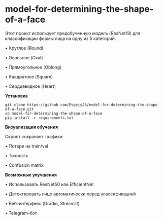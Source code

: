 # model-for-determining-the-shape-of-a-face

Этот проект использует предобученную модель (ResNet18) для классификации формы лица на одну из 5 категорий:

•	Круглое (Round)

•	Овальное (Oval)

•	Прямоугольное (Oblong)

•	Квадратное (Square)

•	Сердцевидное (Heart)

**Установка**

```
git clone https://github.com/Evgeiy23/model-for-determining-the-shape-of-a-face.git
cd model-for-determining-the-shape-of-a-face
pip install -r requirements.txt
```

**Визуализация обучения**

Скрипт сохраняет графики:

•	Потери на train/val

•	Точность

•	Confusion matrix


**Возможные улучшения**

•	Использовать ResNet50 или EfficientNet

•	Детектировать лицо автоматически перед классификацией

•	Веб-интерфейс (Gradio, Streamlit)

•	Telegram-бот
